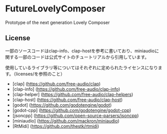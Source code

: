 # FutureLovelyComposer
 Prototype of the next generation Lovely Composer


## License
一部のソースコードはclap-info、clap-hostを参考に書いており、miniaudioに関する一部のコードは公式サイトのチュートリアルから引用しています。

使用しているライブラリ等についてはそれぞれに定められたライセンスになります。（licenses/を参照のこと）
* [clap] (https://github.com/free-audio/clap)
* [clap-info] (https://github.com/free-audio/clap-info)
* [clap-helper] (https://github.com/free-audio/clap-helpers)
* [clap-host] (https://github.com/free-audio/clap-host)
* [godot] (https://github.com/godotengine/godot)
* [godot-cpp] (https://github.com/godotengine/godot-cpp) 
* [jsoncpp] (https://github.com/open-source-parsers/jsoncpp) 
* [miniaudio] (https://github.com/mackron/miniaudio)
* [RtMidi] (https://github.com/thestk/rtmidi)
